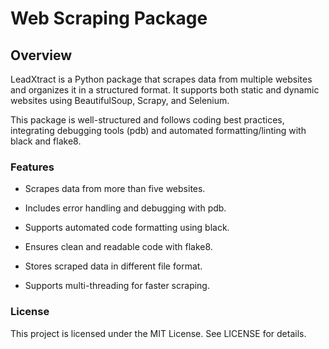 # Web Scraping Package

## Overview

LeadXtract is a Python package that scrapes data from multiple websites and organizes it in a structured format. It supports both static and dynamic websites using BeautifulSoup, Scrapy, and Selenium.

This package is well-structured and follows coding best practices, integrating debugging tools (pdb) and automated formatting/linting with black and flake8.

### Features

- Scrapes data from more than five websites.

- Includes error handling and debugging with pdb.

- Supports automated code formatting using black.

- Ensures clean and readable code with flake8.

- Stores scraped data in different file format.

- Supports multi-threading for faster scraping.


### License

This project is licensed under the MIT License. See LICENSE for details.
 
